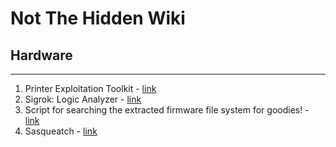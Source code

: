# Not The Hidden Wiki

## Hardware
-----

1. Printer Exploitation Toolkit - [link](https://github.com/RUB-NDS/PRET)
2. Sigrok: Logic Analyzer - [link](https://sigrok.org/wiki/Main_Page)
3. Script for searching the extracted firmware file system for goodies! - [link](https://github.com/craigz28/firmwalker)
4. Sasqueatch - [link](https://github.com/devttys0/sasquatch)